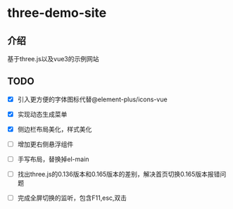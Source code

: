 # three-demo-site

## 介绍

基于three.js以及vue3的示例网站

## TODO
- [x] 引入更方便的字体图标代替@element-plus/icons-vue
- [x] 实现动态生成菜单
- [x] 侧边栏布局美化，样式美化
- [ ] 增加更右侧悬浮组件
- [ ] 手写布局，替换掉el-main
- [ ] 找出three.js的0.136版本和0.165版本的差别，解决首页切换0.165版本报错问题
- [ ] 完成全屏切换的监听，包含F11,esc,双击

